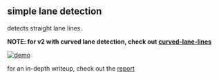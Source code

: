 simple lane detection
---
detects straight lane lines.

**NOTE: for v2 with curved lane detection, check out [curved-lane-lines](https://github.com/kemfic1/Curved-Lane-Lines)**

[![demo](resources/demo.png)](https://www.youtube.com/watch?v=WsWCAi7tkv8)

for an in-depth writeup, check out the [report](https://www.hackster.io/kemfic/simple-lane-detection-c3db2f)

